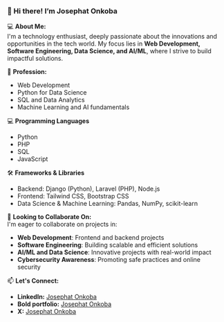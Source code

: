 ### 👋 Hi there! I’m **Josephat Onkoba**

💻 **About Me:**  
I'm a technology enthusiast, deeply passionate about the innovations and opportunities in the tech world. My focus lies in **Web Development, Software Engineering, Data Science, and AI/ML**, where I strive to build impactful solutions.

🌱 **Profession:**  
- Web Development 
- Python for Data Science
- SQL and Data Analytics
- Machine Learning and AI fundamentals

💻 **Programming Languages**

- Python
- PHP
- SQL
- JavaScript

🛠️ **Frameworks & Libraries**

- Backend: Django (Python), Laravel (PHP), Node.js
- Frontend: Tailwind CSS, Bootstrap CSS
- Data Science & Machine Learning: Pandas, NumPy, scikit-learn

🤝 **Looking to Collaborate On:**  
I'm eager to collaborate on projects in:
- **Web Development**: Frontend and backend projects
- **Software Engineering**: Building scalable and efficient solutions
- **AI/ML and Data Science**: Innovative projects with real-world impact
- **Cybersecurity Awareness**: Promoting safe practices and online security

📫 **Let's Connect:**  
- **LinkedIn:** [Josephat Onkoba](https://www.linkedin.com/in/josephat-onkoba-984b6a226/)
- **Bold portfolio:** [Josephat Onkoba](https://bold.pro/my/josephatonkoba-serembe-241021233704)
- **X:** [Josephat Onkoba](https://x.com/JosephatOnkoba_)

